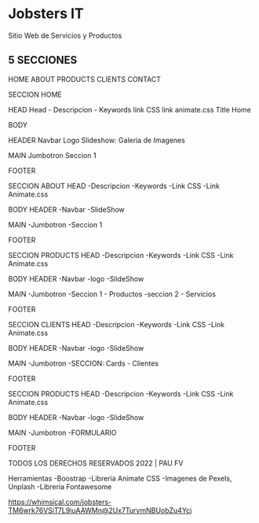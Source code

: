 # Jobsters IT
Sitio Web de Servicios y Productos

## 5 SECCIONES
HOME
ABOUT
PRODUCTS
CLIENTS
CONTACT

SECCION HOME

HEAD
Head - Descripcion - Keywords
link CSS
link animate.css
Title Home

BODY

HEADER
Navbar 
Logo
Slideshow: Galeria de Imagenes

MAIN
Jumbotron
Seccion 1

FOOTER

SECCION ABOUT
HEAD
-Descripcion
-Keywords
-Link CSS 
-Link Animate.css

BODY
HEADER
-Navbar
-SlideShow

MAIN
-Jumbotron
-Seccion 1

FOOTER

SECCION PRODUCTS
HEAD
-Descripcion
-Keywords
-Link CSS 
-Link Animate.css

BODY
HEADER
-Navbar
-logo
-SlideShow

MAIN
-Jumbotron
-Seccion 1 - Productos
-seccion 2 - Servicios

FOOTER

SECCION CLIENTS
HEAD
-Descripcion
-Keywords
-Link CSS 
-Link Animate.css

BODY
HEADER
-Navbar
-logo
-SlideShow

MAIN
-Jumbotron
-SECCION: Cards - Clientes

FOOTER

SECCION PRODUCTS
HEAD
-Descripcion
-Keywords
-Link CSS 
-Link Animate.css

BODY
HEADER
-Navbar
-logo
-SlideShow

MAIN
-Jumbotron
-FORMULARIO 

FOOTER

TODOS LOS DERECHOS RESERVADOS 2022 | PAU FV

Herramientas
-Boostrap
-Libreria Animate CSS
-Imagenes de Pexels, Unplash
-Libreria Fontawesome

https://whimsical.com/jobsters-TM6wrk76VSiT7L9iuAAWMn@2Ux7TurymNBUobZu4Ycj


